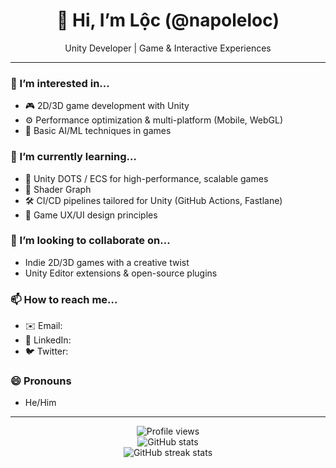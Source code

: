 <!--
**napoleloc/napoleloc** is a ✨ _special_ ✨ repository because its `README.md` 
appears on your GitHub profile.
-->

<div align="center">
  <h1>👋 Hi, I’m Lộc (@napoleloc)</h1>
  <p>Unity Developer | Game &amp; Interactive Experiences</p>
</div>

---

### 👀 I’m interested in…
- 🎮 2D/3D game development with Unity  
- ⚙️ Performance optimization & multi-platform (Mobile, WebGL)  
- 🤖 Basic AI/ML techniques in games  

### 🌱 I’m currently learning…
- 📱 Unity DOTS / ECS for high-performance, scalable games  
- 🔧 Shader Graph 
- 🛠️ CI/CD pipelines tailored for Unity (GitHub Actions, Fastlane)  
- 🎨 Game UX/UI design principles  

### 💞️ I’m looking to collaborate on…
- Indie 2D/3D games with a creative twist  
- Unity Editor extensions & open-source plugins  

### 📫 How to reach me…
- ✉️ Email: 
- 🔗 LinkedIn: 
- 🐦 Twitter: 

### 😄 Pronouns
- He/Him

---

<div align="center">
  <img src="https://komarev.com/ghpvc/?username=napoleloc&color=blue" alt="Profile views" />
  <br/>
  <img src="https://github-readme-stats.vercel.app/api?username=napoleloc&show_icons=true&theme=tokyonight&include_all_commits=true&count_private=true" alt="GitHub stats" />
  <br/>
  <img src="https://github-readme-streak-stats.herokuapp.com/?user=napoleloc&theme=tokyonight" alt="GitHub streak stats" />
</div>

<!---
napoleloc/napoleloc is a ✨ special ✨ repository because its `README.md` (this file) appears on your GitHub profile.
You can click the Preview link to take a look at your changes.
--->
